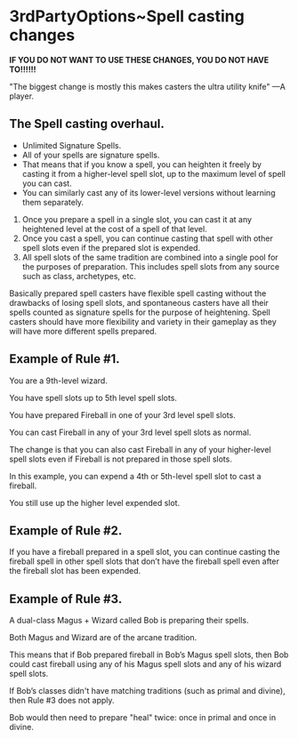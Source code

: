 # 3rdPartyOptions~Spell casting changes

**IF YOU DO NOT WANT TO USE THESE CHANGES, YOU DO NOT HAVE TO!!!!!!**

"The biggest change is mostly this makes casters the ultra utility knife"
—A player.

## The Spell casting overhaul.

- Unlimited Signature Spells.
- All of your spells are signature spells.
- That means that if you know a spell, you can heighten it freely by casting it from a higher-level spell slot,
  up to the maximum level of spell you can cast. 
- You can similarly cast any of its lower-level versions without learning them separately.

1. Once you prepare a spell in a single slot, you can cast it at any heightened level at the cost of a spell of that level.
2. Once you cast a spell, you can continue casting that spell with other spell slots even if the prepared slot is expended.
3. All spell slots of the same tradition are combined into a single pool for the purposes of preparation. This includes spell slots from any source such as class, archetypes, etc.

Basically prepared spell casters have flexible spell casting without the drawbacks of losing spell slots,
and spontaneous casters have all their spells counted as signature spells for the purpose of heightening.
Spell casters should have more flexibility and variety in their gameplay
as they will have more different spells prepared.

## Example of Rule #1.

You are a 9th-level wizard.

You have spell slots up to 5th level spell slots.

You have prepared Fireball in one of your 3rd level spell slots.

You can cast Fireball in any of your 3rd level spell slots as normal.

The change is that you can also cast Fireball in any of your higher-level spell slots even if Fireball is not prepared in those spell slots.

In this example, you can expend a 4th or 5th-level spell slot to cast a fireball.

You still use up the higher level expended slot.

## Example of Rule #2.

If you have a fireball prepared in a spell slot, you can continue casting the fireball spell in other spell slots
that don’t have the fireball spell even after the fireball slot has been expended.

## Example of Rule #3.

A dual-class Magus + Wizard called Bob is preparing their spells.

Both Magus and Wizard are of the arcane tradition.

This means that if Bob prepared fireball in Bob’s Magus spell slots,
then Bob could cast fireball using any of his Magus spell slots and any of his wizard spell slots.

If Bob’s classes didn't have matching traditions (such as primal and divine), then Rule #3 does not apply.

Bob would then need to prepare "heal" twice: once in primal and once in divine.
